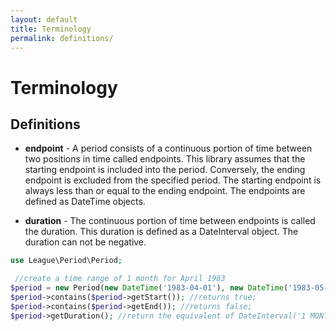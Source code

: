 ```yaml
---
layout: default
title: Terminology
permalink: definitions/
---
```


# Terminology

## Definitions

- **endpoint** - A period consists of a continuous portion of time between two positions in time called endpoints. This library assumes that the starting endpoint is included into the period. Conversely, the ending endpoint is excluded from the specified period. The starting endpoint is always less than or equal to the ending endpoint. The endpoints are defined as DateTime objects.

- **duration** - The continuous portion of time between endpoints is called the duration. This duration is defined as a DateInterval object. The duration can not be negative.

~~~php
use League\Period\Period;

 //create a time range of 1 month for April 1983
$period = new Period(new DateTime('1983-04-01'), new DateTime('1983-05-01'));
$period->contains($period->getStart()); //returns true;
$period->contains($period->getEnd()); //returns false;
$period->getDuration(); //return the equivalent of DateInterval('1 MONTH');

~~~